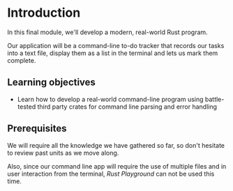 # Introduction

In this final module, we'll develop a modern, real-world Rust program.

Our application will be a command-line to-do tracker that records our
tasks into a text file, display them as a list in the terminal and
lets us mark them complete.

## Learning objectives
- Learn how to develop a real-world command-line program using battle-tested third party crates for command line parsing and error handling 

## Prerequisites

We will require all the knowledge we have gathered so far, so don't
hesitate to review past units as we move along.

Also, since our command line app will require the use of multiple
files and in user interaction from the terminal, *Rust Playground* can
not be used this time.
